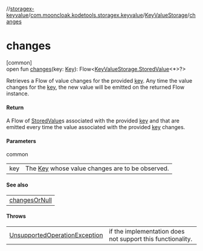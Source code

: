 //[storagex-keyvalue](../../../index.md)/[com.mooncloak.kodetools.storagex.keyvalue](../index.md)/[KeyValueStorage](index.md)/[changes](changes.md)

# changes

[common]\
open fun [changes](changes.md)(key: [Key](index.md)): Flow&lt;[KeyValueStorage.StoredValue](-stored-value/index.md)&lt;*&gt;?&gt;

Retrieves a Flow of value changes for the provided [key](changes.md). Any time the value changes for the [key](changes.md), the new value will be emitted on the returned Flow instance.

#### Return

A Flow of [StoredValue](-stored-value/index.md)s associated with the provided [key](changes.md) and that are emitted every time the value associated with the provided [key](changes.md) changes.

#### Parameters

common

| | |
|---|---|
| key | The [Key](index.md) whose value changes are to be observed. |

#### See also

| |
|---|
| [changesOrNull](../changes-or-null.md) |

#### Throws

| | |
|---|---|
| [UnsupportedOperationException](https://kotlinlang.org/api/latest/jvm/stdlib/kotlin/-unsupported-operation-exception/index.html) | if the implementation does not support this functionality. |
